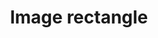 ---
title: Image rectangle
tags: ["image", "rectangle", "rectangular", "shape", "picture", "photo", "frame"]
icon: image-rectangle
svg: '<svg xmlns="http://www.w3.org/2000/svg" width="24" height="24" fill="none" viewBox="0 0 24 24" stroke-width="1.5" stroke-linecap="round" stroke-linejoin="round" stroke="currentColor"><path d="M6 9a2 2 0 1 0 4 0 2 2 0 0 0-4 0Zm4 10.5c-.384-6.51 5.316-11.418 11.927-10.51"/><path d="M2 13.066c2.78-.385 6.851 1.293 8.2 3.434"/><path d="M2 12c0-3.771 0-5.657 1.464-6.828C4.93 4 7.286 4 12 4c4.714 0 7.071 0 8.535 1.172C22 6.343 22 8.229 22 12c0 3.771 0 5.657-1.465 6.828C19.072 20 16.714 20 12 20s-7.071 0-8.536-1.172C2 17.657 2 15.771 2 12Z"/></svg>'
---